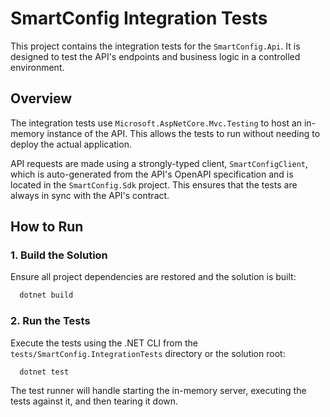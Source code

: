 # SmartConfig Integration Tests

This project contains the integration tests for the `SmartConfig.Api`. It is designed to test the API's endpoints and business logic in a controlled environment.

## Overview

The integration tests use `Microsoft.AspNetCore.Mvc.Testing` to host an in-memory instance of the API. This allows the tests to run without needing to deploy the actual application.

API requests are made using a strongly-typed client, `SmartConfigClient`, which is auto-generated from the API's OpenAPI specification and is located in the `SmartConfig.Sdk` project. This ensures that the tests are always in sync with the API's contract.

## How to Run

### 1. Build the Solution

Ensure all project dependencies are restored and the solution is built:

```bash
  dotnet build
```

### 2. Run the Tests

Execute the tests using the .NET CLI from the `tests/SmartConfig.IntegrationTests` directory or the solution root:

```bash
  dotnet test
```

The test runner will handle starting the in-memory server, executing the tests against it, and then tearing it down.